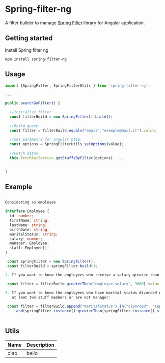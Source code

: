# Spring-filter-ng

A filter builder to manage [Spring Filter](https://github.com/turkraft/spring-filter) library for Angular application.

## Getting started

Install Spring filter ng

```
npm install spring-filter-ng
```

## Usage

```ts
import {SpringFilter, SpringFilterUtils } from 'spring-filter-ng';
```

```ts
...

public searchByFilter() {

  //initialize filter
  const filterBuild = new SpringFilter().build(); 
  
  //Build query
  const filter = filterBuild.equals("email","example@mail.it").value;
  
  //Set parametrs for angular http.
  const options = SpringFilterUtils.setOptions(value);
  
  //Fetch datas.
  this.fetchApiService.getStuffsByFilter(options)......
  

}
```

## Example

```ts

Considering an employee

interface Employee {
  id: number;
  firstName: string;
  lastName: string;
  birthDate: string;
  maritalStatus: string;
  salary: number;
  manager: Employee;
  staff: Employee[];
}

 const springFilter = new SpringFilter(); 
 const filterBuild = springFilter.build();

1. If you want to know the employees who receive a salary greater than 3000:

 const filter = filterBuild.greaterThen("employee.salary", 3000).value;
 
2. If you want to know the employees who have marital status divorced or separated and have 
   at leat two stuff members or are not manager:

 const filter = filterBuild.append("maritalStatus").in("divorced", "separated")
    .and(springFilter.instance().greaterThan(springFilter.instance().size("staff"), 2).or("manager").isNotNull()).value;
    

```
## Utils


<table>
  <thead>
    <tr>
     <th> <strong> Name </strong> </th>
     <th> <strong> Description </strong> </th>
    </tr>
  </thead>
  <tbody>
    <tr>
     <td> ciao </td>
     <td> bello </td>
    </tr>
  </tbody>
  
</table>




